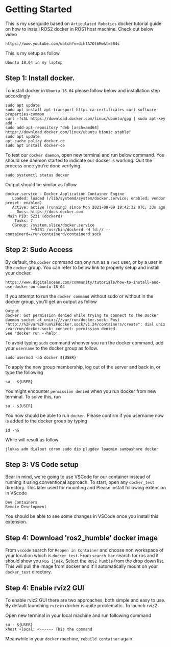 # Getting Started

This is my userguide based on `Articulated Robotics` docker tutorial guide on how to install
ROS2 docker in ROS1 host machine. Check out below video

```
https://www.youtube.com/watch?v=dihfA7Ol6Mw&t=384s
```

This is my setup as follow
```
Ubuntu 18.04 in my laptop
```
## Step 1: Install docker. 

To install docker in `Ubuntu 18.04` please follow below and installation step accordingly
```
sudo apt update
sudo apt install apt-transport-https ca-certificates curl software-properties-common
curl -fsSL https://download.docker.com/linux/ubuntu/gpg | sudo apt-key add -
sudo add-apt-repository "deb [arch=amd64] https://download.docker.com/linux/ubuntu bionic stable"
sudo apt update
apt-cache policy docker-ce
sudo apt install docker-ce
```
To test our `docker daemon`, open new terminal and run below command. You should see daemon
started to indicate our docker is working. Quit the process once you're done verifying.
```
sudo systemctl status docker
```

Output should be similar as follow
```
docker.service - Docker Application Container Engine
   Loaded: loaded (/lib/systemd/system/docker.service; enabled; vendor preset: enabled)
   Active: active (running) since Mon 2021-08-09 19:42:32 UTC; 33s ago
     Docs: https://docs.docker.com
 Main PID: 5231 (dockerd)
    Tasks: 7
   CGroup: /system.slice/docker.service
           └─5231 /usr/bin/dockerd -H fd:// --containerd=/run/containerd/containerd.sock
```

## Step 2: Sudo Access

By default, the `docker` command can ony run as a `root` user, or by a user in the `docker` group.
You can refer to below link to properly setup and install your docker.
```
https://www.digitalocean.com/community/tutorials/how-to-install-and-use-docker-on-ubuntu-18-04
```

If you attempt to run the `docker command` without sudo or without in the docker group, you'll get an output
as follow
```
Output
docker: Got permission denied while trying to connect to the Docker daemon socket at unix:///var/run/docker.sock: Post "http://%2Fvar%2Frun%2Fdocker.sock/v1.24/containers/create": dial unix /var/run/docker.sock: connect: permission denied.
See 'docker run --help'.
```

To avoid typing `sudo` command whenver you run the docker command, add your `username` to the docker group as follow.
```
sudo usermod -aG docker ${USER}
```
To apply the new group membership, log out of the server and back in, or type the following
```
su - ${USER}
```
You might encounter `permission denied` when you run docker from new terminal. To solve this, run
```
su - ${USER}
```
You now should be able to run `docker`. Please confirm if you username now is added to the docker group
by typing
```
id -nG
```
While will result as follow
```
jlukas adm dialout cdrom sudo dip plugdev lpadmin sambashare docker
```

## Step 3: VS Code setup

Bear in mind, we're going to use VSCode for our container instead of running it using conventional approach.
To start, open any `docker_test` directory. This later used for mounting and 
Please install following extension in VScode
```
Dev Containers
Remote Development
```
You should be able to see some changes in VSCode once you install this extension.

## Step 4: Download 'ros2_humble' docker image
From `vscode` search for `Reopen in Container` and choose non workspace of your location which is `docker_test`.
From `search bar` search for ros and it should show you `ROS ijnek`. Select the `ROS2 humble` from the drop down list. This will pull the image from docker and it'll automatically mount on your `docker_test` directory.

## Step 4: Enable rviz2 GUI

To enable rviz2 GUI there are two approaches, both simple and easy to use. By default launching `rviz` in docker is quite problematic. To launch rviz2

Open new terminal in your local machine and run following command
```
su - ${USER}
xhost +local: <------ This the command 
```
Meanwhile in your `docker` machine, `rebuild container` again.

